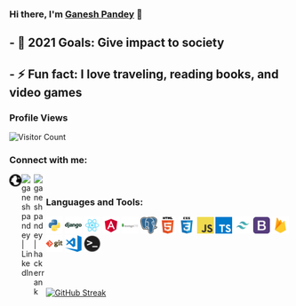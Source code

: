 <!-- "# GaneshPandey-GP" 

# Hello, folks! <img src="https://raw.githubusercontent.com/https://media.giphy.com/media/26xBwdIuRJiAIqHwA/giphy.gif" width="30px">



<img align="center" src="https://github-readme-stats.vercel.app/api/top-langs/?username=GaneshPandey&theme=highcontrast" />



![](https://img.shields.io/badge/<WORD_ON_LEFT>-<WORD_ON_RIGHT>-informational?style=flat&logo=<LOGO_NAME>&logoColor=white&color=2bbc8a)

[![GitHub Streak](https://github-readme-streak-stats.herokuapp.com/?user=GaneshPandey-GP&theme=highcontrast)](https://github.com/GaneshPandey-GP/github-readme-streak-stats)
 -->
 
 
 ### Hi there, I'm [Ganesh Pandey][website] 👋

##
## - 🥅 2021 Goals: Give impact to society
## - ⚡ Fun fact: I love traveling, reading books, and video games


### Profile Views
![Visitor Count](https://profile-counter.glitch.me/{GaneshPandey-GP}/count.svg)


### Connect with me:

[<img align="left" alt="portfolio" width="22px" src="https://raw.githubusercontent.com/iconic/open-iconic/master/svg/globe.svg" />][website]
[<img align="left" alt="ganeshpandey | LinkedIn" width="22px" src="https://cdn.jsdelivr.net/npm/simple-icons@v3/icons/linkedin.svg" />][linkedin]
[<img align="left" alt="ganeshpandey | hackerrank" width="22px" src="https://cdn.jsdelivr.net/npm/simple-icons@v3/icons/hackerrank.svg" />][hackerrank]

<br />

### Languages and Tools:


<code><img height="30" src="https://raw.githubusercontent.com/github/explore/80688e429a7d4ef2fca1e82350fe8e3517d3494d/topics/python/python.png"></code>
<code><img height="30" src="https://raw.githubusercontent.com/github/explore/80688e429a7d4ef2fca1e82350fe8e3517d3494d/topics/django/django.png"></code>
<code><img height="30" src="https://raw.githubusercontent.com/github/explore/80688e429a7d4ef2fca1e82350fe8e3517d3494d/topics/react/react.png"></code>
<code><img height="30" src="https://raw.githubusercontent.com/github/explore/80688e429a7d4ef2fca1e82350fe8e3517d3494d/topics/angular/angular.png"></code>
<code><img height="30" src="https://raw.githubusercontent.com/github/explore/80688e429a7d4ef2fca1e82350fe8e3517d3494d/topics/mongodb/mongodb.png"></code>
<code><img height="30" src="https://raw.githubusercontent.com/github/explore/80688e429a7d4ef2fca1e82350fe8e3517d3494d/topics/postgresql/postgresql.png"></code>
<code><img height="30" src="https://raw.githubusercontent.com/github/explore/80688e429a7d4ef2fca1e82350fe8e3517d3494d/topics/html/html.png"></code>
<code><img height="30" src="https://raw.githubusercontent.com/github/explore/80688e429a7d4ef2fca1e82350fe8e3517d3494d/topics/css/css.png"></code>
<code><img height="30" src="https://raw.githubusercontent.com/github/explore/80688e429a7d4ef2fca1e82350fe8e3517d3494d/topics/javascript/javascript.png"></code>
<code><img height="30" src="https://raw.githubusercontent.com/github/explore/80688e429a7d4ef2fca1e82350fe8e3517d3494d/topics/typescript/typescript.png"></code>
<code><img height="30" src="https://raw.githubusercontent.com/github/explore/80688e429a7d4ef2fca1e82350fe8e3517d3494d/topics/tailwind/tailwind.png"></code>
<code><img height="30" src="https://raw.githubusercontent.com/github/explore/80688e429a7d4ef2fca1e82350fe8e3517d3494d/topics/bootstrap/bootstrap.png"></code>
<code><img height="30" src="https://raw.githubusercontent.com/github/explore/80688e429a7d4ef2fca1e82350fe8e3517d3494d/topics/firebase/firebase.png"></code>
<code><img height="30" src="https://raw.githubusercontent.com/github/explore/80688e429a7d4ef2fca1e82350fe8e3517d3494d/topics/git/git.png"></code>
<code><img height="30" src="https://raw.githubusercontent.com/github/explore/80688e429a7d4ef2fca1e82350fe8e3517d3494d/topics/visual-studio-code/visual-studio-code.png"></code>
<code><img height="30" src="https://raw.githubusercontent.com/github/explore/80688e429a7d4ef2fca1e82350fe8e3517d3494d/topics/terminal/terminal.png"></code>

<br />
<br />

 [![GitHub Streak](https://github-readme-streak-stats.herokuapp.com/?user=GaneshPandey-GP&theme=highcontrast)](https://github.com/GaneshPandey-GP/github-readme-streak-stats)

<!-- <img align="left" alt="ganeshpandey's Github Stats" src="https://github-readme-stats.vercel.app/api?username=GaneshPandey-GP&show_icons=true&hide_border=true" /> -->

[website]: https://ganeshpandey-gp.netlify.app/
[hackerrank]: https://www.hackerrank.com/ganeshpandey897
[linkedin]: https://www.linkedin.com/in/ganesh-pandey-1426b4171/

